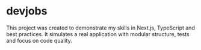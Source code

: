 # devjobs
This project was created to demonstrate my skills in Next.js, TypeScript and best practices. It simulates a real application with modular structure, tests and focus on code quality.
